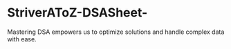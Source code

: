 # StriverAToZ-DSASheet-
Mastering DSA empowers us to optimize solutions and handle complex data with ease.
